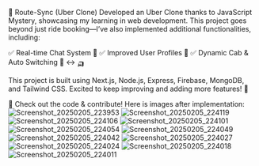 🚖 Route-Sync (Uber Clone)
Developed an Uber Clone thanks to JavaScript Mystery, showcasing my learning in web development. This project goes beyond just ride booking—I’ve also implemented additional functionalities, including:

✅ Real-time Chat System 💬
✅ Improved User Profiles 👤
✅ Dynamic Cab & Auto Switching 🚗 ↔️ 🛺

This project is built using Next.js, Node.js, Express, Firebase, MongoDB, and Tailwind CSS. Excited to keep improving and adding more features! 🚀

🔗 Check out the code & contribute! 
Here is images after implementation: ![Screenshot_20250205_223953](https://github.com/user-attachments/assets/48ff9a8a-9aed-408a-ad2b-b12772408453)
![Screenshot_20250205_224119](https://github.com/user-attachments/assets/f914c934-ed83-4a57-8ea3-c3afb52cc3cf)
![Screenshot_20250205_224106](https://github.com/user-attachments/assets/ad8fbdc2-1862-4572-a383-203ec28fa98c)
![Screenshot_20250205_224101](https://github.com/user-attachments/assets/07df007c-5ffe-4f43-a641-2a8e683b795e)
![Screenshot_20250205_224054](https://github.com/user-attachments/assets/f95f2f8b-4dcf-42d1-9763-68f30d92d97f)
![Screenshot_20250205_224049](https://github.com/user-attachments/assets/20b89837-e409-4d38-a45b-78e9d9bf1904)
![Screenshot_20250205_224042](https://github.com/user-attachments/assets/51a9362c-c3d0-44f8-af2d-36fc935bcf48)
![Screenshot_20250205_224027](https://github.com/user-attachments/assets/6b6267f8-606f-47cd-8f68-eee67fc585f1)
![Screenshot_20250205_224024](https://github.com/user-attachments/assets/f8525ebf-4e76-4571-b870-db80d555bb73)
![Screenshot_20250205_224018](https://github.com/user-attachments/assets/3fe11b4d-f4ed-4706-abef-5ee453cd938f)
![Screenshot_20250205_224011](https://github.com/user-attachments/assets/bd6d39a0-7073-4c86-9e22-aad586ae8025)
